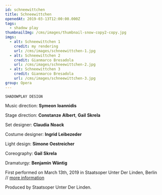 ```yaml
---
id: schneewittchen
title: Schneewittchen
openedAt: 2019-03-13T12:00:00.000Z
tags:
  - shadow play
thumbnailImg: /cms/images/thumbnail-snow-copy2-copy.jpg
imgs:
  - alt: Schneewittchen 1
    credit: my rendering
    url: /cms/images/schneewittchen-1.jpg
  - alt: Schneewittchen 2
    credit: Gianmarco Bresadola
    url: /cms/images/schneewittchen-2.jpg
  - alt: Schneewittchen 3
    credit: Gianmarco Bresadola
    url: /cms/images/schneewittchen-3.jpg
group: Opera
---
```

`SHADOWPLAY DESIGN`

Music direction: **Symeon** **Ioannidis**

Stage direction: **Constanze** **Albert**, **Gail** **Skrela**

Set designer: **Claudia** **Noack**

Costume designer: **Ingrid** **Leibezeder**

Light design: **Simone** **Oestreicher**

Coreography: **Gail** **Skrela**

Dramaturgy: **Benjamin** **Wäntig**

First performed on March 13th, 2019 in Staatsoper Unter Der Linden, Berlin // [more information](https://www.staatsoper-berlin.de/de/veranstaltungen/schneewittchen.2763/)

Produced by Staatsoper Unter Der Linden.
